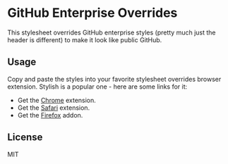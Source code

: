 GitHub Enterprise Overrides
=============================

This stylesheet overrides GitHub enterprise styles (pretty much just the header is different) to make it look like public GitHub.


## Usage

Copy and paste the styles into your favorite stylesheet overrides browser extension. Stylish is a popular one - here are some links for it:
* Get the [Chrome][1] extension.
* Get the [Safari][2] extension.
* Get the [Firefox][3] addon.

## License

MIT

[1]: https://chrome.google.com/webstore/detail/stylish/fjnbnpbmkenffdnngjfgmeleoegfcffe "Stylish for Chrome"
[2]: http://sobolev.us/stylish/ "Stylish for Safari"
[3]: https://addons.mozilla.org/fr/firefox/addon/stylish/ "Stylish for Firefox"
